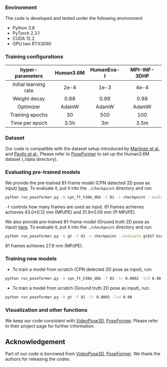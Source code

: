 ### Environment

The code is developed and tested under the following environment

* Python 3.8
* PyTorch 2.3.1
* CUDA 12.2
* GPU two RTX3090

### Training configurations

|hyper-parameters | Human3.6M | HumanEva-I | MPI-INF-3DHP |
|:----------:|:----------:|:----------:|:----------:|
|Initial learning rate | 2e-4 |  1e-3 |  4e-4 | 
| Weight decay | 0.98 | 0.99 | 0.98 |
|Optimizer | AdamW | AdamW | AdamW |
|Training epochs | 30 |  500|  100|
|Time per epoch| 3.5h | 3m | 3.5m|


### Dataset

Our code is compatible with the dataset setup introduced by [Martinez et al.](https://github.com/una-dinosauria/3d-pose-baseline) and [Pavllo et al.](https://github.com/facebookresearch/VideoPose3D). Please refer to [PoseFormer](https://github.com/zczcwh/PoseFormer) to set up the Human3.6M dataset  (./data directory). 

### Evaluating pre-trained models

We provide the pre-trained 81-frame model (CPN detected 2D pose as input) [here](https://drive.google.com/file/d/1oX5H5QpVoFzyD-Qz9aaP3RDWDb1v1sIy/view?usp=sharing). To evaluate it, put it into the `./checkpoint` directory and run:

```bash
python run_poseformer.py -k cpn_ft_h36m_dbb -f 81 -c checkpoint --evaluate cpn81f.bin
```
`-f` controls how many frames are used as input. 81 frames achieves achieves 43.0$\pm$0.12 mm (MPJPE) and 31.9$\pm$0.09 mm (P-MPJPE). 

We also provide pre-trained 81-frame model (Ground truth 2D pose as input) [here](https://drive.google.com/file/d/18wW4TdNYxF-zdt9oInmwQK9hEdRJnXzu/view?usp=sharing). To evaluate it, put it into the `./checkpoint` directory and run:

```bash
python run_poseformer.py -k gt -f 81 -c checkpoint --evaluate gt81f.bin
```
81 frames achieves 27.9 mm (MPJPE). 


### Training new models

* To train a model from scratch (CPN detected 2D pose as input), run:

```bash
python run_poseformer.py -k cpn_ft_h36m_dbb -f 81 -lr 0.0002 -lrd 0.98
```


* To train a model from scratch (Ground truth 2D pose as input), run:

```bash
python run_poseformer.py -k gt -f 81 -lr 0.0002 -lrd 0.99
```


### Visualization and other functions

We keep our code consistent with [VideoPose3D](https://github.com/facebookresearch/VideoPose3D), [PoseFormer](https://github.com/zczcwh/PoseFormer). Please refer to their project page for further information. 


## Acknowledgement

Part of our code is borrowed from [VideoPose3D](https://github.com/facebookresearch/VideoPose3D), [PoseFormer](https://github.com/zczcwh/PoseFormer). We thank the authors for releasing the codes.
